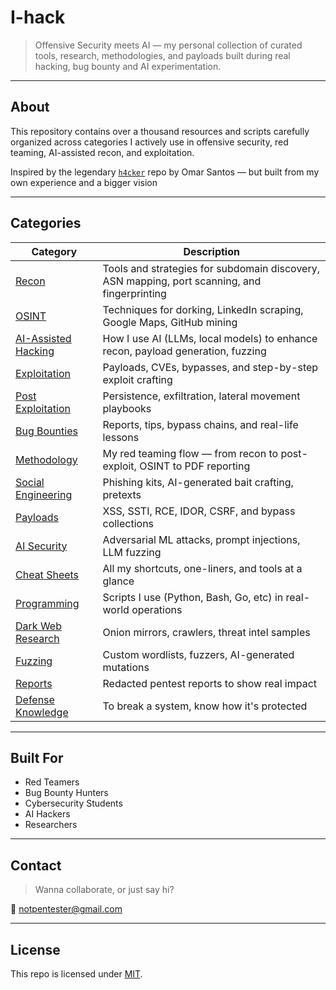 # I-hack

> Offensive Security meets AI — my personal collection of curated tools, research, methodologies, and payloads built during real hacking, bug bounty and AI experimentation.

---

##  About

This repository contains over a thousand resources and scripts carefully organized across categories I actively use in offensive security, red teaming, AI-assisted recon, and exploitation.

Inspired by the legendary [`h4cker`](https://github.com/The-Art-of-Hacking/h4cker) repo by Omar Santos — but built from my own experience and a bigger vision

---

## Categories

| Category | Description |
|---------|-------------|
| [ Recon](./recon/) | Tools and strategies for subdomain discovery, ASN mapping, port scanning, and fingerprinting |
| [ OSINT](./osint/) | Techniques for dorking, LinkedIn scraping, Google Maps, GitHub mining |
| [AI-Assisted Hacking](./ai-assisted_hacking/) | How I use AI (LLMs, local models) to enhance recon, payload generation, fuzzing |
| [ Exploitation](./exploit_development/) | Payloads, CVEs, bypasses, and step-by-step exploit crafting |
| [Post Exploitation](./post_exploitation/) | Persistence, exfiltration, lateral movement playbooks |
| [ Bug Bounties](./bug_bounties/) | Reports, tips, bypass chains, and real-life lessons |
| [Methodology](./methodology/) | My red teaming flow — from recon to post-exploit, OSINT to PDF reporting |
| [ Social Engineering](./social_engineering/) | Phishing kits, AI-generated bait crafting, pretexts |
| [Payloads](./payloads/) | XSS, SSTI, RCE, IDOR, CSRF, and bypass collections |
| [ AI Security](./ai_security/) | Adversarial ML attacks, prompt injections, LLM fuzzing |
| [ Cheat Sheets](./cheat_sheets/) | All my shortcuts, one-liners, and tools at a glance |
| [ Programming](./programming/) | Scripts I use (Python, Bash, Go, etc) in real-world operations |
| [ Dark Web Research](./darkweb_research/) | Onion mirrors, crawlers, threat intel samples |
| [ Fuzzing](./fuzzing_tools/) | Custom wordlists, fuzzers, AI-generated mutations |
| [ Reports](./pentest_reports/) | Redacted pentest reports to show real impact |
| [ Defense Knowledge](./defense/) | To break a system, know how it's protected |

---

##  Built For

- Red Teamers  
-  Bug Bounty Hunters  
- Cybersecurity Students  
- AI Hackers 
-  Researchers  

---

##  Contact

> Wanna collaborate, or just say hi?

📧 notpentester@gmail.com

---

##  License

This repo is licensed under [MIT](./LICENSE).  
